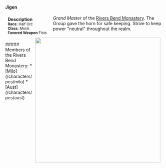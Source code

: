 #### Jigen

<div class="well" style="float:left; padding:4px 8px 4px 8px; margin-right:12px; margin-bottom: 0px">
    <strong>Description</strong><br>
    <small>
        <strong>Race</strong>: Half Orc<br>
        <strong>Class</strong>: Monk<br>
        <!-- <strong>Background</strong>: Sage<br> -->
        <!-- <strong>Alignment</strong>: Chaotic Good<br> -->
        <!-- <strong>Age</strong>: 40<br> -->
        <!-- <strong>Height</strong>: 3'8"<br> -->
        <!-- <strong>Weight</strong>: 40 lbs<br> -->
        <strong>Favored Weapon</strong> Fists<br>
        <!-- <strong>Favored Skills</strong> Potion making<br> -->
    </small>
</div>

*Grand Master* of the [Rivers Bend Monastery](/places/rivers_bend_monastery). The Group gave the horn for safe keeping. Strive to keep power "neutral" throughout the realm.

<div class="span3" style="float:right; padding: 4px 8px 4px 8px;">
    <img src="/static/images/jigen.jpg" height="auto" width="400px">
</div>

<br>
##### Members of the Rivers Bend Monastery:
* [Milo](/characters/pcs/milo)
* [Aust](/characters/pcs/aust)
